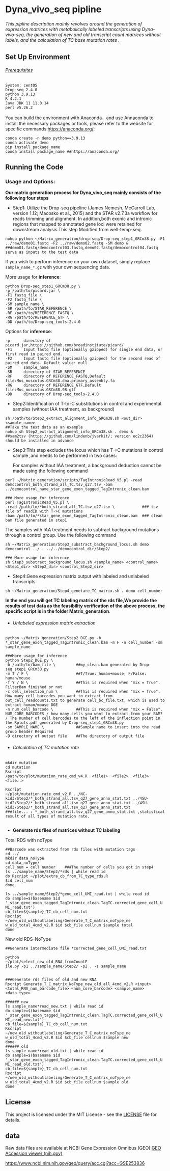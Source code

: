 # Dyna_vivo_seq pipline

###### This pipline description mainly revolves around the generation of expression matrices with metabolically labeled transcripts using Dyna-vivo-seq, the generation of new and old transcript count matrices without labels, and the calculation of TC base mutation rates .

## Set Up Environment

###### [Prerequisites]()

```
System: centOS
Drop-seq 2.4.0
python 3.9.13
R 4.2.1
Java JDK 11 11.0.14
perl v5.26.2 
```

You can build the environment with Anaconda，and  use Annaconda to install the necessary packages or tools, please refer to the website for specific commands:https://anaconda.org/:

```
conda create -n demo python==3.9.13
conda activate demo
pip install package_name
conda install package_name ##https://anaconda.org/

```



## Running the Code

### Usage and Options:

**Our matrix generation process for Dyna_vivo_seq mainly consists of the following four steps**

- Step1: Utilize the Drop-seq pipeline (James Nemesh, McCarroll Lab, version 1.12; Macosko et al., 2015) and the STAR v2.7.3a workflow for reads trimming and  alignment. In addition,both exonic and intronic regions that mapped to annotated gene loci were retained for downstream analysis.This step Modified from well-temp-seq.

```
nohup python ~/Matrix_generation/drop-seq/Drop-seq_step1_GRCm38.py -F1
../raw/demo01.fastq -F2 ../raw/demo02.fastq -SM demo &  
##demo01.fastq/democontrol03.fastq,demo02.fastq/democontrol04.fastq serve as inputs to the test data
```

If you wish to perform inference on your own dataset, simply replace `sample_name_*.gz` with your own sequencing data.

More usage for **inference**:

```
python Drop-seq_step1_GRCm38.py \
-p /path/to/picard.jar \
-F1 fastq_file \
-F2 fastq_file \
-SM sample_name \
-SR /path/to/STAR_REFERENCE \
-RF /path/to/REFERENCE_FASTQ \
-RG /path/to/REFERENCE_GTF \
-DD /path/to/Drop-seq_tools-2.4.0
```

Options for **inference**:

```
-p      directory of picard.jar,https://github.com/broadinstitute/picard/
-F1     Input fastq file (optionally gzipped) for single end data, or first read in paired end.
-F2     Input fastq file (optionally gzipped) for the second read of paired end data. Default value: null
-SM     sample_name
-SR     directory of STAR_REFERENCE 
-RF     directory of REFERENCE_FASTQ,Default file:Mus_musculus.GRCm38.dna.primary_assembly.fa
-RG     directory of REFERENCE_GTF,Default file:Mus_musculus.GRCm38.98.gtf 
-DD     directory of Drop-seq_tools-2.4.0 
```



- Step2:Identification of T-to-C substitutions in control and experimental samples (without IAA treatment, as background)

```
sh /path/to/Step2_extract_alignment_info_GRCm38.sh <out_dir> <sample_name>
##Take the test data as an example
nohup sh Step2_extract_alignment_info_GRCm38.sh . demo &
##sam2tsv (https://github.com/lindenb/jvarkit/; version ec2c2364) should be installed in advance
```



- Step3:This step excludes the locus which has T->C mutations in control sample ,and needs to be performed in two cases:

  For samples without IAA treatment, a background deduction cannot be made using the following command

```
perl ~/Matrix_generation/scripts/TagIntronicRead_V5.pl -read
democontrol_both_strand_all_TC.tsv_q27.tsv -bam ../democontrol_name_star_gene_exon_tagged_TagIntronic_clean.bam

### More usage for inference
perl TagIntronicRead_V5.pl \    
-read /path/to/*both_strand_all_TC.tsv_q27.tsv \            ### tsv file of readID with T->C mutations 
-bam /path/to/*star_gene_exon_tagged_TagIntronic_clean.bam  ### clean bam file generated in step1

```

   The samples with IAA treatment needs to subtract background mutations through a control group. Use the following command

```
sh ~/Matrix_generation/Step3_substract_background_locus.sh demo democontrol ../ . ../../democontrol_dir/Step2/

### More usage for inference
sh Step3_substract_background_locus.sh <sample_name> <control_name> <Step1_dir> <Step2_dir> <control_Step2_dir>

```



- Step4:Gene expression matrix output with labeled and unlabeled transcripts

```
sh ~/Matrix_generation/Step4_genetare_TC_matrix.sh . demo cell_number
```

**In the end you will get TC labeling matrix of the rds file,We provide the results of test data as the feasibility verification of the above process, the specific script is in the folder Matrix_generation**.

- ###### Unlabeled expression matrix extraction

```
python ~/Matrix_generation/Step2_DGE.py -b
*_star_gene_exon_tagged_TagIntronic_clean.bam -m F -n cell_number -sm sample_name

###More usage for inference
python Step2_DGE.py \         
-b /path/to/bam_file \         ##my_clean.bam generated by Drop-seq_step1_GRCm38.py
-m T / F \                     ##T/True: human+mouse; F/False: human/mouse
-f Y / N \                     ##This is required when "mix = True". FilterBam finished or not
-c cell_selection_num \        ##This is required when "mix = True". How many cell barcodes you want to extract from out_cell_readcounts.txt to generate cell_bc_file.txt, which is used to extract human/mouse DGE
-n num_cell_barcode \          ##This is required when "mix = False". NUM_CORE_BARCODES / how many cells you want to extract from your BAM? / The number of cell barcodes to the left of the inflection point in the Rplots.pdf generated by Drop-seq_step1_GRCm38.py
-sm SAMPLE_NAME \              ##Sample name to insert into the read group header Required
-D directory of output file    ##The directory of output file
```

- ###### Calculation of TC mutation rate 

```
mkdir mutation
cd mutation
Rscript
/path/to/plot/mutation_rate_cmd_v4.R  <file1>  <file2>  <file3>  <file..> 

Rscript
~/plot/mutation_rate_cmd_v2.R ../NC-kid3/Step2/*_both_strand_all.tsv_q27_gene_anno_stat.txt ../4SU-kid2/Step2/*_both_strand_all.tsv_q27_gene_anno_stat.txt ../4SU-kid3/Step2/*_both_strand_all.tsv_q27_gene_anno_stat.txt
###file... : *_both_strand_all.tsv_q27_gene_anno_stat.txt ,statistical result of all types of mutation rate. 


```

- **Generate rds files of matrices without TC labeling**

Total RDS with noType

```
##Barcode was extracted from rds files with mutation tags
cd ../
mkdir data_noType
cd data_noType/
cell_num = cell number    ###The number of cells you got in step4
ls ../sample_name/Step2/*rds | while read id
do Rscript ~/plot/extra_cb_from_TC_type_rds.R
$id cell_num   
done

ls ../sample_name/Step2/*gene_cell_UMI_read.txt | while read id
do sample=$(basename $id
'_star_gene_exon_tagged_TagIntronic_clean.TagTC.corrected_gene_cell_U
MI_read.txt')
cb_file=${sample}_TC_cb_cell_num.txt
Rscript
~/new_old_withoutlabeling/Generate_T_C_matrix_noType_ne
w_old_total_4cmd_v2.R $id $cb_file cellnum $sample total
done
```

New old RDS-NoType

```
##Generate intermediate file *corrected_gene_cell_UMI_read.txt

python
~/plot/select_new_old_RNA_fromCountF
ile.py -p1 ../sample_name/Step2/ -p2 . -s sample_name


###Generate rds files of old and new RNA
Rscript Generate_T_C_matrix_NoType_new_old_all_4cmd_v2.R <input>
<total_RNA_num_barcode_file> <num_core_barcode> <sample_name>
<data_type>

###### new
ls sample_name*read_new.txt | while read id
do sample=$(basename $id
'_star_gene_exon_tagged_TagIntronic_clean.TagTC.corrected_gene_cell_U
MI_read_new.txt')
cb_file=${sample}_TC_cb_cell_num.txt
Rscript
~/new_old_withoutlabeling/Generate_T_C_matrix_noType_ne
w_old_total_4cmd_v2.R $id $cb_file cellnum $sample new
done
###### old
ls sample_name*read_old.txt | while read id
do sample=$(basename $id
'_star_gene_exon_tagged_TagIntronic_clean.TagTC.corrected_gene_cell_U
MI_read_old.txt')
cb_file=${sample}_TC_cb_cell_num.txt
Rscript
~/new_old_withoutlabeling/Generate_T_C_matrix_noType_ne
w_old_total_4cmd_v2.R $id $cb_file cellnum $sample old
done
```

## License

This project is licensed under the MIT License - see the [LICENSE](LICENSE) file for details.

## data

Raw data files are available at NCBI Gene Expression Omnibus (GEO):[GEO Accession viewer (nih.gov)](https://www.ncbi.nlm.nih.gov/geo/query/acc.cgi?acc=GSE253836)

https://www.ncbi.nlm.nih.gov/geo/query/acc.cgi?acc=GSE253836

